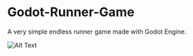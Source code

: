 # Godot-Runner-Game
A very simple endless runner game made with Godot Engine.

![Alt Text](https://media.giphy.com/media/pgkqWggvUUd7e3iprE/giphy.gif)
